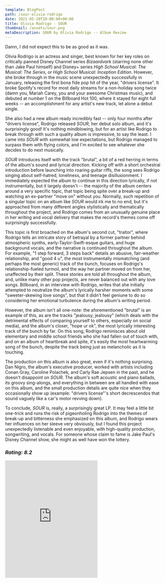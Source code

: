 ```yaml
---
template: BlogPost
path: /sour-olivia-rodrigo
date: 2021-05-20T20:00:00+00:00
title: Olivia Rodrigo - SOUR
thumbnail: /assets/sour.png
metaDescription: SOUR by Olivia Rodrigo -- Album Review
---
```


Damn, I did not expect this to be as good as it was.
<br/>

Olivia Rodrigo is an actress and singer, best known for her key roles on critically panned Disney Channel series *Bizaardvark* (starring none other than Jake Paul himself) and Disney+ series *High School Musical: The Musical: The Series*, or *High School Musical: Inception Edition*. However, she broke through in the music scene unexpectedly successfully in January, releasing the first bona fide pop hit of the year, "drivers license". It broke Spotify's record for most daily streams for a non-holiday song twice (damn you, Mariah Carey, you and your awesome Christmas music), and debuted at number 1 on the Billboard Hot 100, where it stayed for eight full weeks -- an accomplishment for any artist's new track, let alone a debut single. 
<br/>

She also had a new album ready incredibly fast -- only four months after "drivers license", Rodrigo released *SOUR*, her debut solo album, and it's surprisingly good! It's nothing mindblowing, but for an artist like Rodrigo to break through with such a quality album is impressive, to say the least. I came into *SOUR* with somewhat low expectations, but Rodrigo managed to surpass them with flying colors, and I'm excited to see whatever she decides to do next musically.
<br/>

*SOUR* introduces itself with the track "brutal", a bit of a red herring in terms of the album's sound and lyrical direction. Kicking off with a short orchestral introduction before launching into roaring guitar riffs, the song sees Rodrigo singing about self-hatred, loneliness, and teenage disillusionment. I immediately expected the album to continue in this direction lyrically, if not instrumentally, but it largely doesn't -- the majority of the album centers around a very specific topic, that topic being spite over a break-up and watching an ex-partner "move on" without you. Normally, such repetition of a singular topic on an album like *SOUR* would irk me to no end, but it's approached from many different angles stylistically and thematically throughout the project, and Rodrigo comes from an unusually genuine place in her writing and vocal delivery that makes the record's themes come off surprisingly successfully. 
<br/>

This topic is first broached on the album's second cut, "traitor", where Rodrigo tells an intricate story of betrayal by a former partner behind atmospheric synths, early-Taylor-Swift-esque guitars, and huge background vocals, and the narrative is continued throughout the album. For example, "1 step forward, 3 steps back" details an abusive, fair-weather relationship, and "good 4 u", the most instrumentally mismatching (and perhaps the most generic) track of the bunch, focuses on Rodrigo's relationship-fueled turmoil, and the way her partner moved on from her, unaffected by their split. These stories are told all throughout the album, and, unlike many other pop projects, are never balanced out with any love songs. Billboard, in an interview with Rodrigo, writes that she initially attempted to neutralize the album's lyrically harsher moments with some "sweeter-skewing love songs", but that it didn't feel geniune to do so considering her emotional turbulence during the album's writing period.
<br/>

However, the album isn't all one-note: the aforementioned "brutal" is an example of this, as are the tracks "jealousy, jealousy" (which deals with the detrimental effects of comparing yourself to others, especially on social media), and the album's closer, "hope ur ok", the most lyrically interesting track of the bunch by far. On this song, Rodrigo reminisces about old elementary and middle school friends who she had fallen out of touch with, and on an album of heartbreak and spite, it's easily the most heartwarming song of the bunch, despite the track being just as melancholic as it is touching.
<br/>

The production on this album is also great, even if it's nothing surprising. Dan Nigro, the album's executive producer, worked with artists including Conan Gray, Caroline Polachek, and Carly Rae Jepsen in the past, and he doesn't disappoint on *SOUR*. The album's soft acoustic and piano ballads, its groovy sing-alongs, and everything in between are all handled with ease on this album, and the small production details are quite nice when they occasionally show up (example: "drivers license"'s short decrescendos that sound vaguely like a car's motor revving down). 

To conclude, *SOUR* is, really, a surprisingly great LP. It may feel a little bit one-trick and runs the risk of pigeonholing Rodrigo into the themes of break-up and bitterness she emphasized on this album, and Rodrigo wears her influences on her sleeve very obviously, but I found this project unexpectedly listenable and even enjoyable, with high-quality production, songwriting, and vocals. For someone whose claim to fame is Jake Paul's Disney Channel show, she might as well have won the lottery. 

*<h3> Rating: 8.2 </h3>*

<iframe src="https://open.spotify.com/embed/album/6s84u2TUpR3wdUv4NgKA2j" width="300" height="380" frameborder="0" allowtransparency="true" allow="encrypted-media"></iframe>
